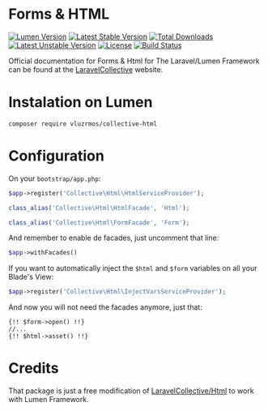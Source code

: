 # Forms & HTML
[![Lumen Version](https://img.shields.io/badge/Lumen-5.0%20%7C%205.1-orange.svg)](https://packagist.org/packages/vluzrmos/collective-html) 
[![Latest Stable Version](https://poser.pugx.org/vluzrmos/collective-html/v/stable)](https://packagist.org/packages/vluzrmos/collective-html) [![Total Downloads](https://poser.pugx.org/vluzrmos/collective-html/downloads)](https://packagist.org/packages/vluzrmos/collective-html) [![Latest Unstable Version](https://poser.pugx.org/vluzrmos/collective-html/v/unstable)](https://packagist.org/packages/vluzrmos/collective-html) [![License](https://poser.pugx.org/vluzrmos/collective-html/license)](https://packagist.org/packages/vluzrmos/collective-html) [![Build Status](https://travis-ci.org/vluzrmos/collective-html.svg?branch=master)](https://travis-ci.org/vluzrmos/collective-html) 

Official documentation for Forms & Html for The Laravel/Lumen Framework can be found at the [LaravelCollective](http://laravelcollective.com/docs/master/html) website.

# Instalation on Lumen

    composer require vluzrmos/collective-html

# Configuration 

On your `bootstrap/app.php`:

```php
$app->register('Collective\Html\HtmlServiceProvider');

class_alias('Collective\Html\HtmlFacade', 'Html');

class_alias('Collective\Html\FormFacade', 'Form');
```

And remember to enable de facades, just uncomment that line:

```php
$app->withFacades()
```

If you want to automatically inject the `$html` and `$form` variables on all your Blade's View:

```php
$app->register('Collective\Html\InjectVarsServiceProvider');
```

And now you will not need the facades anymore, just that:

```
{!! $form->open() !!}
//...
{!! $html->asset() !!}
```

# Credits

That package is just a free modification of [LaravelCollective/Html](https://github.com/LaravelCollective/html) to work with Lumen Framework.

